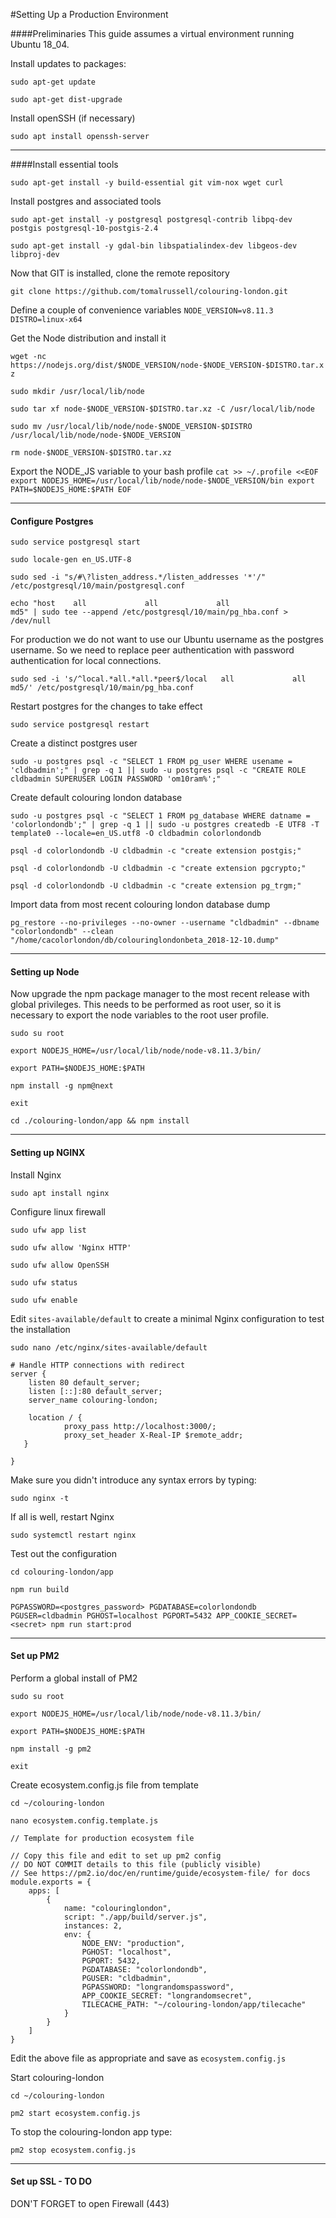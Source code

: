 #Setting Up a Production Environment


####Preliminaries
This guide assumes a virtual environment running Ubuntu 18_04.

Install updates to packages:

`sudo apt-get update`

`sudo apt-get dist-upgrade`


Install openSSH (if necessary)

`sudo apt install openssh-server`


***


####Install essential tools

`sudo apt-get install -y build-essential git vim-nox wget curl`

Install postgres and associated tools

`sudo apt-get install -y postgresql postgresql-contrib libpq-dev postgis postgresql-10-postgis-2.4`

`sudo apt-get install -y gdal-bin libspatialindex-dev libgeos-dev libproj-dev`


Now that GIT is installed, clone the remote repository

`git clone https://github.com/tomalrussell/colouring-london.git`



Define a couple of convenience variables
`NODE_VERSION=v8.11.3`
`DISTRO=linux-x64`

Get the Node distribution and install it

`wget -nc https://nodejs.org/dist/$NODE_VERSION/node-$NODE_VERSION-$DISTRO.tar.xz`

`sudo mkdir /usr/local/lib/node`

`sudo tar xf node-$NODE_VERSION-$DISTRO.tar.xz -C /usr/local/lib/node`

`sudo mv /usr/local/lib/node/node-$NODE_VERSION-$DISTRO /usr/local/lib/node/node-$NODE_VERSION`

`rm node-$NODE_VERSION-​$DISTRO.tar.xz`


Export the NODE_JS variable to your bash profile
`cat >> ~/.profile <<EOF export NODEJS_HOME=/usr/local/lib/node/node-$NODE_VERSION/bin export PATH=$NODEJS_HOME:$PATH EOF`


***


#### Configure Postgres

`sudo service postgresql start`

`sudo locale-gen en_US.UTF-8`

`sudo sed -i "s/#\?listen_address.*/listen_addresses '*'/" /etc/postgresql/10/main/postgresql.conf`

`echo "host    all             all             all                     md5" | sudo tee --append /etc/postgresql/10/main/pg_hba.conf > /dev/null`


For production we do not want to use our Ubuntu username as the postgres username. So we need to replace peer authentication with password authentication for local connections. 

`sudo sed -i 's/^local.*all.*all.*peer$/local   all             all                                     md5/' /etc/postgresql/10/main/pg_hba.conf`


Restart postgres for the changes to take effect

`sudo service postgresql restart`

Create a distinct postgres user

`sudo -u postgres psql -c "SELECT 1 FROM pg_user WHERE usename = 'cldbadmin';" | grep -q 1 || sudo -u postgres psql -c "CREATE ROLE cldbadmin SUPERUSER LOGIN PASSWORD 'om10ram%';"`

Create default colouring london database

`sudo -u postgres psql -c "SELECT 1 FROM pg_database WHERE datname = 'colorlondondb';" | grep -q 1 || sudo -u postgres createdb -E UTF8 -T template0 --locale=en_US.utf8 -O cldbadmin colorlondondb`

`psql -d colorlondondb -U cldbadmin -c "create extension postgis;"`

`psql -d colorlondondb -U cldbadmin -c "create extension pgcrypto;"`

`psql -d colorlondondb -U cldbadmin -c "create extension pg_trgm;"`

Import data from most recent colouring london database dump

`pg_restore --no-privileges --no-owner --username "cldbadmin" --dbname "colorlondondb" --clean "/home/cacolorlondon/db/colouringlondonbeta_2018-12-10.dump"`


***


#### Setting up Node

Now upgrade the npm package manager to the most recent release with global privileges. This needs to be performed as root user, so it is necessary to export the node variables to the root user profile. 

`sudo su root`

`export NODEJS_HOME=/usr/local/lib/node/node-v8.11.3/bin/`

`export PATH=$NODEJS_HOME:​$PATH`

`npm install -g npm@next`

`exit`


`cd ./colouring-london/app && npm install`


***


#### Setting up NGINX

Install Nginx

`sudo apt install nginx`


Configure linux firewall

`sudo ufw app list`

`sudo ufw allow 'Nginx HTTP'`

`sudo ufw allow OpenSSH`

`sudo ufw status`

`sudo ufw enable`


Edit `sites-available/default` to create a minimal Nginx configuration to test the installation

`sudo nano /etc/nginx/sites-available/default`



	# Handle HTTP connections with redirect
	server {
	    listen 80 default_server;
	    listen [::]:80 default_server;
	    server_name colouring-london;
	    
	    location / {
                proxy_pass http://localhost:3000/;
                proxy_set_header X-Real-IP $remote_addr;
       }

	}
	


Make sure you didn't introduce any syntax errors by typing:

`sudo nginx -t`


If all is well, restart Nginx

`sudo systemctl restart nginx`



Test out the configuration

`cd colouring-london/app`


`npm run build`


`PGPASSWORD=<postgres_password> PGDATABASE=colorlondondb PGUSER=cldbadmin PGHOST=localhost PGPORT=5432 APP_COOKIE_SECRET=<secret> npm run start:prod`

***

#### Set up PM2

Perform a global install of PM2

`sudo su root`

`export NODEJS_HOME=/usr/local/lib/node/node-v8.11.3/bin/`

`export PATH=$NODEJS_HOME:$PATH`

`npm install -g pm2`

`exit`


Create ecosystem.config.js file from template

`cd ~/colouring-london`

`nano ecosystem.config.template.js`


	// Template for production ecosystem file
	
	// Copy this file and edit to set up pm2 config
	// DO NOT COMMIT details to this file (publicly visible)
	// See https://pm2.io/doc/en/runtime/guide/ecosystem-file/ for docs
	module.exports = {
	    apps: [
	        {
	            name: "colouringlondon",
	            script: "./app/build/server.js",
	            instances: 2,
	            env: {
	                NODE_ENV: "production",
	                PGHOST: "localhost",
	                PGPORT: 5432,
	                PGDATABASE: "colorlondondb",
	                PGUSER: "cldbadmin",
	                PGPASSWORD: "longrandomspassword",
	                APP_COOKIE_SECRET: "longrandomsecret",
	                TILECACHE_PATH: "~/colouring-london/app/tilecache"
	            }
	        }
	    ]
	}

Edit the above file as appropriate and save as `ecosystem.config.js`


Start colouring-london

`cd ~/colouring-london`

`pm2 start ecosystem.config.js`

To stop the colouring-london app type:

`pm2 stop ecosystem.config.js`


***


#### Set up SSL - TO DO

DON'T FORGET to open Firewall (443)


